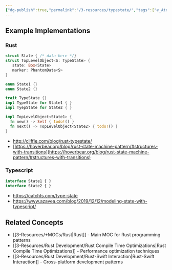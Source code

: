 ```yaml
---
{"dg-publish":true,"permalink":"/3-resources/typestate/","tags":["☢️_Atomic","🌲_Evergreen","🔧_Technical"],"updated":"2025-10-19T09:22:15.078-07:00"}
---
```



## Example Implementations

### Rust

```rust
struct State { /* data here */}
struct TopLevelObject<S: TypeState> {
   state: Box<State>
   marker: PhantomData<S>
}

enum State1 {}
enum State2 {}

trait TypeState {}
impl TypeState for State1 { }
impl TyepState for State2 { }

impl TopLevelObject<State1> {
  fn new() -> Self { todo!() }
  fn next() -> TopLevelObject<State2> { todo!() }
}
```

- http://cliffle.com/blog/rust-typestate/
- [https://hoverbear.org/blog/rust-state-machine-pattern/#structures-with-transitions](https://hoverbear.org/blog/rust-state-machine-pattern/#structures-with-transitions)

### Typescript

```typescript
interface State1 { }
interface State2 { }


```

- https://catchts.com/type-state
- https://www.azavea.com/blog/2019/12/12/modeling-state-with-typescript/

## Related Concepts
- [[3-Resources/+MOCs/Rust\|Rust]] - Main MOC for Rust programming patterns
- [[3-Resources/Rust Development/Rust Compile Time Optimizations\|Rust Compile Time Optimizations]] - Performance optimization techniques
- [[3-Resources/Rust Development/Rust-Swift Interaction\|Rust-Swift Interaction]] - Cross-platform development patterns
